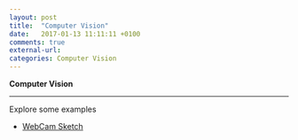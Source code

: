 ```yaml
---
layout: post
title:  "Computer Vision"
date:   2017-01-13 11:11:11 +0100
comments: true
external-url:
categories: Computer Vision
---
```


**Computer Vision**

---


Explore some examples 


* [WebCam Sketch](https://github.com/NelsonBilber/cv.webcamsketch) <br/>
	